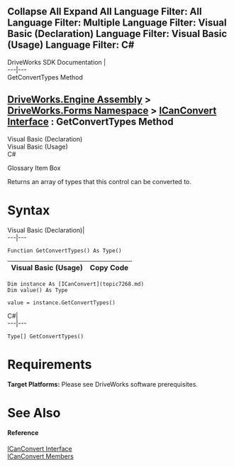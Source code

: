 Collapse All Expand All Language Filter: All  Language Filter: Multiple  Language Filter: Visual Basic (Declaration) Language Filter: Visual Basic (Usage) Language Filter: C#  
---  
DriveWorks SDK Documentation  |   
---|---  
GetConvertTypes Method   
  
[DriveWorks.Engine Assembly](topic2156.md) > [DriveWorks.Forms Namespace](topic7266.md) > [ICanConvert Interface](topic7268.md) : GetConvertTypes Method  
---  
  
Visual Basic (Declaration)    
Visual Basic (Usage)    
C# 

Glossary Item Box

Returns an array of types that this control can be converted to. 

# Syntax

Visual Basic (Declaration)|   
---|---  
      
    
    Function GetConvertTypes() As Type()  
  
Visual Basic (Usage)| Copy Code  
---|---  
      
    
    Dim instance As [ICanConvert](topic7268.md)
    Dim value() As Type
     
    value = instance.GetConvertTypes()  
  
C#|   
---|---  
      
    
    Type[] GetConvertTypes()  
  
# Requirements

**Target Platforms:** Please see DriveWorks software prerequisites.

# See Also

#### Reference

[ICanConvert Interface](topic7268.md)   
[ICanConvert Members](topic7269.md)



